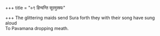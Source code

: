 +++
title = "०९ हिन्वन्ति सूरमुस्रयः"

+++
The glittering maids send Sura forth they with their song have sung aloud  
     To Pavamana dropping meath.